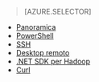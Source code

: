 ﻿> [AZURE.SELECTOR]
- [Panoramica](hdinsight-use-pig.md)
- [PowerShell](hdinsight-hadoop-use-pig-powershell.md)
- [SSH](hdinsight-hadoop-use-pig-ssh.md)
- [Desktop remoto](hdinsight-hadoop-use-pig-remote-desktop.md)
- [.NET SDK per Hadoop](hdinsight-hadoop-use-pig-dotnet-sdk.md)
- [Curl](hdinsight-hadoop-use-pig-curl.md)
<!--HONumber=47-->
